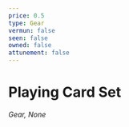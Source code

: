 ```yaml
---
price: 0.5
type: Gear
vermun: false
seen: false
owned: false
attunement: false
---
```

# Playing Card Set

*Gear, None*